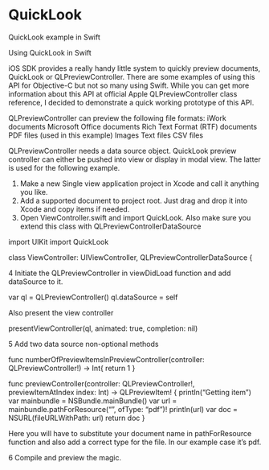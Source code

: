 # QuickLook
QuickLook example in Swift


Using QuickLook in Swift 

iOS SDK provides a really handy little system to quickly preview documents, QuickLook or QLPreviewController. 
There are some examples of using this API for Objective-C but not so many using Swift. 
While you can get more information about this API at official Apple QLPreviewController class reference, I decided to demonstrate a quick working prototype of this API.

QLPreviewController can preview the following file formats:
iWork documents
Microsoft Office documents
Rich Text Format (RTF) documents
PDF files (used in this example)
Images
Text files
CSV files

QLPreviewController needs a data source object. QuickLook preview controller can either be pushed into view or display in modal view. The latter is used for the following example.

1. Make a new Single view application project in Xcode and call it anything you like. 
2. Add a supported document to project root. Just drag and drop it into Xcode and copy items if needed.
3. Open ViewController.swift and import QuickLook. Also make sure you extend this class with QLPreviewControllerDataSource

import UIKit
import QuickLook

class ViewController: UIViewController, QLPreviewControllerDataSource {

4 Initiate the QLPreviewController in viewDidLoad function and add dataSource to it.

var ql = QLPreviewController()
ql.dataSource = self

Also present the view controller 

presentViewController(ql, animated: true, completion: nil)

5 Add two data source non-optional methods

func numberOfPreviewItemsInPreviewController(controller: QLPreviewController!) -> Int{
return 1
}

func previewController(controller: QLPreviewController!, previewItemAtIndex index: Int) -> QLPreviewItem! {
println(“Getting item”)
var mainbundle = NSBundle.mainBundle()
var url = mainbundle.pathForResource(“<YOUR DOC FILENAME>”, ofType: “pdf”)!
println(url)
var doc = NSURL(fileURLWithPath: url)
return doc
}

Here you will have to substitute your document name in pathForResource function and also add a correct type for the file. In our example case it’s pdf.

6 Compile and preview the magic.
